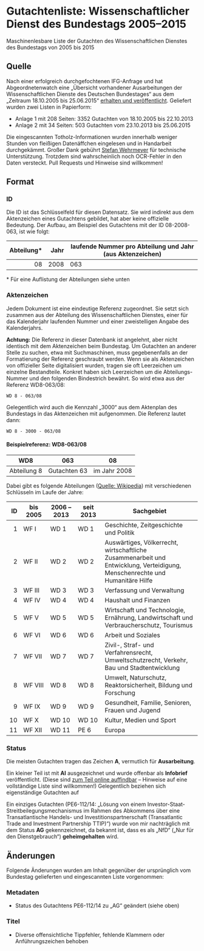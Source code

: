 # Gutachtenliste: Wissenschaftlicher Dienst des Bundestags 2005–2015
Maschinenlesbare Liste der Gutachten des Wissenschaftlichen Dienstes des Bundestags von 2005 bis 2015
## Quelle
Nach einer erfolgreich durchgefochtenen IFG-Anfrage und hat Abgeordnetenwatch eine „Übersicht vorhandener Ausarbeitungen der Wissenschaftlichen Dienste des Deutschen Bundestages“ aus dem „Zeitraum 18.10.2005 bis 25.06.2015“ [erhalten und veröffentlicht](https://www.abgeordnetenwatch.de/blog/2016-01-22/wir-veroffentlichen-die-liste-mit-allen-gutachten-des-wissenschaftlichen-dienstes). Geliefert wurden zwei Listen in Papierform:
- Anlage 1 mit 208 Seiten: 3352 Gutachten von 18.10.2005 bis 22.10.2013
- Anlage 2 mit 34 Seiten: 503 Gutachten vom 23.10.2013 bis 25.06.2015

Die eingescannten Totholz-Informationen wurden innerhalb weniger Stunden von fleißigen Datenäffchen eingelesen und in Handarbeit durchgekämmt. Großer Dank gebührt [Stefan Wehrmeyer](https://twitter.com/stefanwehrmeyer) für technische Unterstützung. Trotzdem sind wahrscheinlich noch OCR-Fehler in den Daten versteckt. Pull Requests und Hinweise sind willkommen!
## Format
### ID
Die ID ist das Schlüsselfeld für diesen Datensatz. Sie wird indirekt aus dem Aktenzeichen eines Gutachtens gebildet, hat aber keine offizielle Bedeutung. Der Aufbau, am Beispiel des Gutachtens mit der ID 08-2008-063, ist wie folgt:

Abteilung*|Jahr|laufende Nummer pro Abteilung und Jahr (aus Aktenzeichen)
---:|---:|---
08|2008|063

\* Für eine Auflistung der Abteilungen siehe unten

### Aktenzeichen
Jedem Dokument ist eine eindeutige Referenz zugeordnet. Sie setzt sich zusammen aus der Abteilung des Wissenschaftlichen Dienstes, einer für das Kalenderjahr laufenden Nummer und einer zweistelligen Angabe des Kalenderjahrs.

**Achtung:** Die Referenz in dieser Datenbank ist angelehnt, aber nicht identisch mit dem Aktenzeichen beim Bundestag. Um Gutachten an anderer Stelle zu suchen, etwa mit Suchmaschinen, muss gegebenenfalls an der Formatierung der Referenz geschraubt werden. Wenn sie als Aktenzeichen von offizieller Seite digitalisiert wurden, tragen sie oft Leerzeichen um einzelne Bestandteile. Konkret haben sich Leerzeichen um die Abteilungs-Nummer und den folgenden Bindestrich bewährt. So wird etwa aus der Referenz WD8-063/08:

    WD 8 - 063/08
Gelegentlich wird auch die Kennzahl „3000“ aus dem Aktenplan des Bundestags in das Aktenzeichen mit aufgenommen. Die Referenz lautet dann:

    WD 8 - 3000 - 063/08

#### Beispielreferenz: WD8-063/08
WD8|063|08|
---|---|---
Abteilung 8|Gutachten 63 | im Jahr 2008
Dabei gibt es folgende Abteilungen ([Quelle: Wikipedia](https://de.wikipedia.org/wiki/Wissenschaftliche_Dienste_des_Deutschen_Bundestages#Gliederung)) mit verschiedenen Schlüsseln im Laufe der Jahre:

ID|bis 2005|2006 –2013|seit 2013|Sachgebiet
---:|---|---|---|---
1|WF&nbsp;I|WD&nbsp;1|WD&nbsp;1|Geschichte, Zeitgeschichte und Politik
2|WF&nbsp;II|WD&nbsp;2|WD&nbsp;2|Auswärtiges, Völkerrecht, wirtschaftliche Zusammenarbeit und Entwicklung, Verteidigung, Menschenrechte und Humanitäre Hilfe
3|WF&nbsp;III|WD&nbsp;3|WD&nbsp;3|Verfassung und Verwaltung
4|WF&nbsp;IV|WD&nbsp;4|WD&nbsp;4|Haushalt und Finanzen
5|WF&nbsp;V|WD&nbsp;5|WD&nbsp;5|Wirtschaft und Technologie, Ernährung, Landwirtschaft und Verbraucherschutz, Tourismus
6|WF&nbsp;VI|WD&nbsp;6|WD&nbsp;6|Arbeit und Soziales
7|WF&nbsp;VII|WD&nbsp;7|WD&nbsp;7|Zivil-, Straf- und Verfahrensrecht, Umweltschutzrecht, Verkehr, Bau und Stadtentwicklung
8|WF&nbsp;VIII|WD&nbsp;8|WD&nbsp;8|Umwelt, Naturschutz, Reaktorsicherheit, Bildung und Forschung
9|WF&nbsp;IX|WD&nbsp;9|WD&nbsp;9|Gesundheit, Familie, Senioren, Frauen und Jugend
10|WF&nbsp;X|WD&nbsp;10|WD&nbsp;10|Kultur, Medien und Sport
11|WF&nbsp;XII|WD&nbsp;11|PE&nbsp;6|Europa

### Status

Die meisten Gutachten tragen das Zeichen **A**, vermutlich für **Ausarbeitung**.

Ein kleiner Teil ist mit **AI** ausgezeichnet und wurde offenbar als **Infobrief** veröffentlicht. (Diese sind [zum Teil online auffindbar](https://t.co/GkRVkoeoCJ) – Hinweise auf eine vollständige Liste sind willkommen!) Gelegentlich beziehen sich eigenständige Gutachten auf 

Ein einziges Gutachten (PE6-112/14: „Lösung von einem Investor-Staat-Streitbeilegungsmechanismus im Rahmen des Abkommens über eine Transatlantische Handels- und Investitionspartnerschaft (Transatlantic Trade and Investment Partnership TTIP)“) wurde von mir nachträglich mit dem Status **AG** gekennzeichnet, da bekannt ist, dass es als „NfD“ („Nur für den Dienstgebrauch“) **geheimgehalten** wird.

## Änderungen
Folgende Änderungen wurden am Inhalt gegenüber der ursprünglich vom Bundestag gelieferten und eingescannten Liste vorgenommen:
### Metadaten
- Status des Gutachtens PE6-112/14 zu „AG“ geändert (siehe oben)

### Titel
- Diverse offensichtliche Tippfehler, fehlende Klammern oder Anführungszeichen behoben
